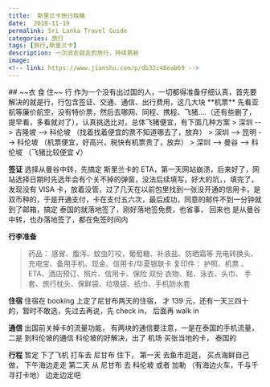 ```yaml
---
title:  斯里兰卡旅行攻略
date:  2018-11-19
permalink: Sri Lanka Travel Guide
categories: 旅行 
tags: [旅行,斯里兰卡]
description: 一次说走就走的旅行，持续更新
image: 
<!-- link: https://www.jianshu.com/p/db32c48eab69 -->
---
```

<p class="description"></p>
## ~~衣 食 住~~ 行
作为一个没有出过国的人，一切都得准备仔细认真，首先要解决的就是行，行包含签证、交通、通信、出行费用，这几大块
**机票**
先看亚航等廉价航空，没有特价票，然后去哪网、同程、携程、飞猪....（还有些删了，提早看，多看就对了），认真挑选比对，总体飞猪便宜，有下面几种方案
> 深圳 --> 吉隆坡 --> 科伦坡  （找着找着便宜的票不知道哪去了，放弃）
> 深圳 --> 昆明 --> 科伦坡  （机票便宜，好高兴，税快有机票贵了，放弃）
> 深圳 --> 曼谷 --> 科伦坡 （飞猪比较便宜 √）

<!-- more -->

**签证**
  选择从曼谷中转，先搞定 斯里兰卡的 ETA，第一天网站崩溃，后来好了，网站选择日期时先选年会有个关不掉的弹窗，没法后续填写，好大的坑，，填完了，发现没有 VISA 卡，放着没管，过了几天在以前包里找到一张没开通的信用卡，是双币种的，于是开通支付，卡在支付五六次，最后成功，同意的邮件不到一分钟就到了邮箱，搞定
  泰国的就落地签了，刚好落地签免费，也省事， 回来也 是从曼谷中转，也办落地签了，都在免签时间内

**行李准备**
>  药品： 感冒、腹泻、蚊虫叮咬，葡萄糖、补液盐、防晒霜等
>  充电转换头、充电宝、备用手机、现金、信用卡/华夏银联卡
>  复印件： 护照、机票 、ETA、酒店预订、照片、信用卡、保险 双份
>  衣物、鞋、泳衣、头巾、 手套、旅行枕头、保鲜袋、垃圾袋、纸巾、手机防水套

**住宿**
 住宿在 booking 上定了尼甘布两天的住宿， 才 139 元，还有一天三四十的，暂时不敢选，先过去再说，先 check in， 后面再 walk in  

**通信**
 出国前关掉卡的流量功能， 有两块的通信要注意，一是在泰国的手机流量，二是 到科伦坡的通信 
 科伦坡的好解决，出了 机场 买张当地的卡， 泰国的

**行程**
 暂定 下了飞机 打车去 尼甘布 住下， 第一天 去鱼市逛逛， 买点海鲜自己做， 下午海边走走
 第二天 从 尼甘布 去 科伦坡 或者 加勒 （有海边火车，千与千寻打卡地）
 边走边定吧
